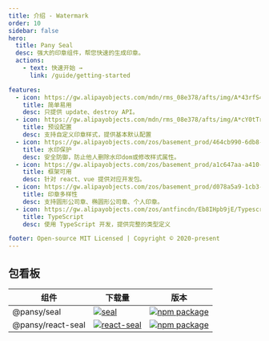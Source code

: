 ```yaml
---
title: 介绍 - Watermark
order: 10
sidebar: false
hero:
  title: Pany Seal
  desc: 强大的印章组件，帮您快速的生成印章。
  actions:
    - text: 快速开始 →
      link: /guide/getting-started

features:
  - icon: https://gw.alipayobjects.com/mdn/rms_08e378/afts/img/A*43rfS4dD0MUAAAAAAAAAAABkARQnAQ
    title: 简单易用
    desc: 只提供 update、destroy API。
  - icon: https://gw.alipayobjects.com/mdn/rms_08e378/afts/img/A*cY0tTr8q3Y4AAAAAAAAAAABkARQnAQ
    title: 预设配置
    desc: 支持自定义印章样式，提供基本默认配置
  - icon: https://gw.alipayobjects.com/zos/basement_prod/464cb990-6db8-4611-89af-7766e208b365/k77899wk_w108_h132.png
    title: 水印保护
    desc: 安全防御，防止他人删除水印dom或修改样式属性。
  - icon: https://gw.alipayobjects.com/zos/basement_prod/a1c647aa-a410-4024-8414-c9837709cb43/k7787itw_w126_h114.png
    title: 框架可用
    desc: 针对 react、vue 提供对应开发包。
  - icon: https://gw.alipayobjects.com/zos/basement_prod/d078a5a9-1cb3-4352-9f05-505c2e98bc95/k7788v4b_w102_h126.png
    title: 印章多样性
    desc: 支持圆形公司章、椭圆形公司章、个人印章。
  - icon: https://gw.alipayobjects.com/zos/antfincdn/Eb8IHpb9jE/Typescript_logo_2020.svg
    title: TypeScript
    desc: 使用 TypeScript 开发，提供完整的类型定义

footer: Open-source MIT Licensed | Copyright © 2020-present
---
```


## 包看板

| 组件 | 下载量 | 版本 |
| --- | --- | --- |
| @pansy/seal | [![seal](https://img.shields.io/npm/dw/@pansy/seal.svg)](https://www.npmjs.com/package/@pansy/seal) | [![npm package](https://img.shields.io/npm/v/@pansy/seal.svg?style=flat-square?style=flat-square)](https://www.npmjs.com/package/@pansy/watermark) |
| @pansy/react-seal | [![react-seal](https://img.shields.io/npm/dw/@pansy/react-seal.svg)](https://www.npmjs.com/package/@pansy/react-seal) | [![npm package](https://img.shields.io/npm/v/@pansy/react-seal.svg?style=flat-square?style=flat-square)](https://www.npmjs.com/package/@pansy/react-seal) |

